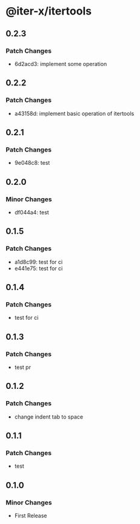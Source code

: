 # @iter-x/itertools

## 0.2.3

### Patch Changes

- 6d2acd3: implement some operation

## 0.2.2

### Patch Changes

- a43158d: implement basic operation of itertools

## 0.2.1

### Patch Changes

- 9e048c8: test

## 0.2.0

### Minor Changes

- df044a4: test

## 0.1.5

### Patch Changes

- a1d8c99: test for ci
- e441e75: test for ci

## 0.1.4

### Patch Changes

- test for ci

## 0.1.3

### Patch Changes

- test pr

## 0.1.2

### Patch Changes

- change indent tab to space

## 0.1.1

### Patch Changes

- test

## 0.1.0

### Minor Changes

- First Release
